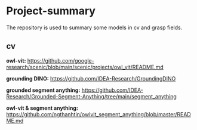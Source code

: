 # Project-summary
The repository is used to summary some models in cv and grasp fields.

## cv
**owl-vit:**    https://github.com/google-research/scenic/blob/main/scenic/projects/owl_vit/README.md  

**grounding DINO:**        https://github.com/IDEA-Research/GroundingDINO  

**grounded segment anything:**  https://github.com/IDEA-Research/Grounded-Segment-Anything/tree/main/segment_anything  

**owl-vit & segment anything:**  https://github.com/ngthanhtin/owlvit_segment_anything/blob/master/README.md  


